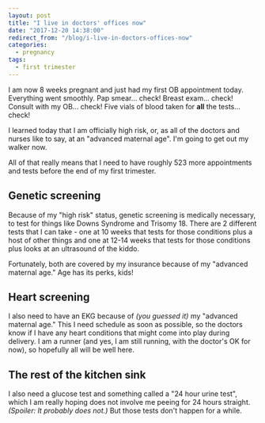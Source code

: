 ```yaml
---
layout: post
title: "I live in doctors' offices now"
date: "2017-12-20 14:38:00"
redirect_from: "/blog/i-live-in-doctors-offices-now"
categories:
  - pregnancy
tags:
  - first trimester
---
```


I am now 8 weeks pregnant and just had my first OB appointment today. Everything went smoothly. Pap smear... check! Breast exam... check! Consult with my OB... check! Five vials of blood taken for **all** the tests... check!

I learned today that I am officially high risk, or, as all of the doctors and nurses like to say, at an "advanced maternal age". I'm going to get out my walker now.

All of that really means that I need to have roughly 523 more appointments and tests before the end of my first trimester.

## Genetic screening

Because of my "high risk" status, genetic screening is medically necessary, to test for things like Downs Syndrome and Trisomy 18. There are 2 different tests that I can take - one at 10 weeks that tests for those conditions plus a host of other things and one at 12-14 weeks that tests for those conditions plus looks at an ultrasound of the kiddo.

Fortunately, both are covered by my insurance because of my "advanced maternal age." Age has its perks, kids!

## Heart screening

I also need to have an EKG because of _(you guessed it)_ my "advanced maternal age." This I need schedule as soon as possible, so the doctors know if I have any heart conditions that might come into play during delivery. I am a runner (and yes, I am still running, with the doctor's OK for now), so hopefully all will be well here.

## The rest of the kitchen sink

I also need a glucose test and something called a "24 hour urine test", which I am really hoping does not involve me peeing for 24 hours straight. _(Spoiler: It probably does not.)_ But those tests don't happen for a while.
